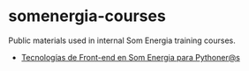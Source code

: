 # somenergia-courses

Public materials used in internal Som Energia training courses.


- [Tecnologías de Front-end en Som Energia para Pythoner@s](2018-07-19-frontend)


